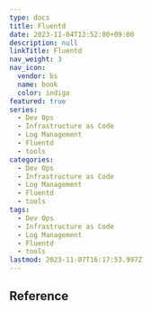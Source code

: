 ```yaml
---
type: docs
title: Fluentd
date: 2023-11-04T12:52:00+09:00
description: null
linkTitle: Fluentd
nav_weight: 3
nav_icon:
  vendor: bs
  name: book
  color: indigo
featured: true
series:
  - Dev Ops
  - Infrastructure as Code
  - Log Management
  - Fluentd
  - tools
categories:
  - Dev Ops
  - Infrastructure as Code
  - Log Management
  - Fluentd
  - tools
tags:
  - Dev Ops
  - Infrastructure as Code
  - Log Management
  - Fluentd
  - tools
lastmod: 2023-11-07T16:17:53.997Z
---
```


## Reference
